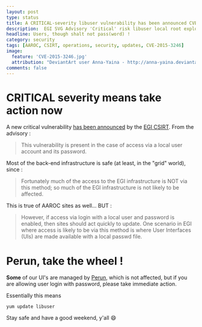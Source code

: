 ```yaml
---
layout: post
type: status
title: A CRITICAL-severity libuser vulnerability has been announced CVE-2015-3245.
description:  EGI SVG Advisory 'Critical' risk libuser local root exploit for  RedHat and derivatives.
headline: Users, though shalt not pass(word) !
category: security
tags: [AAROC, CSIRT, operations, security, updates, CVE-2015-3246]
image:
  feature: 'CVE-2015-3246.jpg'
  attribution: "DeviantArt user Anna-Yaina - http://anna-yaina.deviantart.com/"
comments: false
---
```


# CRITICAL severity means take action now

A new critical vulnerability [has been announced](https://wiki.egi.eu/wiki/EGI_CSIRT:Alerts/libuser-2015-07-24) by the [EGI CSIRT](https://wiki.egi.eu/wiki/EGI_CSIRT:Alerts). From the advisory :

> This vulnerability is present in the case of access via a local user account and its password.

Most of the back-end infrastructure is safe (at least, in the "grid" world), since :
> Fortunately much of the access to the EGI infrastructure is NOT via this method; so much of  the EGI infrastructure is not likely to be affected.

This is true of AAROC sites as well... BUT :


> However, if access via login with a local user and password is enabled, then sites should act
> quickly to update.  One scenario in EGI where access is likely to be via this method is where
> User Interfaces (UIs) are made available with a local passwd file.  

# Perun, take the wheel !

**Some** of our UI's are managed by [Perun](https://perun.c4.csir.co.za), which is not affected, but if you are allowing user login with password, please take immediate action.

Essentially this means

```
yum update libuser
```

Stay safe and have a good weekend, y'all :smile:
